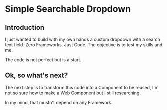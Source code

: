 # Simple Searchable Dropdown
## Introduction
I just wanted to build with my own hands a custom dropdown with a search text field. Zero Frameworks. Just Code. The objective is to test my skills and me.

The code is not perfect but is a start.
## Ok, so what's next?
The next step is to transform this code into a Component to be reused, I'm not so sure how to make a Web Component but I still researching.

In my mind, that mustn't depend on any Framework.
